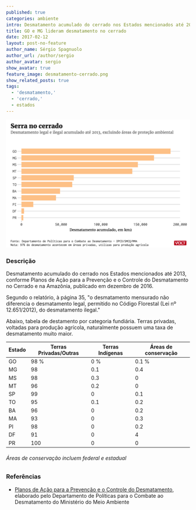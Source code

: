 ```yaml
---
published: true
categories: ambiente
intro: Desmatamento acumulado do cerrado nos Estados mencionados até 2013, conforme Planos de Ação para a Prevenção e o Controle do Desmatamento no Cerrado e na Amazônia
title: GO e MG lideram desmatamento no cerrado
date: 2017-02-12
layout: post-no-feature
author_name: Sérgio Spagnuolo
author_url: /author/sergio
author_avatar: sergio
show_avatar: true
feature_image: desmatamento-cerrado.png
show_related_posts: true
tags:
  - 'desmatamento,'
  - 'cerrado,'
  - estados
---
```

![Grafico desmatamento no cerrado](/graf/desmatamento-cerrado.png)

### Descrição

Desmatamento acumulado do cerrado nos Estados mencionados até 2013, conforme Planos de Ação para a Prevenção e o Controle do Desmatamento no Cerrado e na Amazônia, publicado em dezembro de 2016.

Segundo o relatório, à página 35, "o desmatamento mensurado não diferencia o desmatamento legal, permitido no Código Florestal (Lei nº 12.651/2012), do desmatamento ilegal."

Abaixo, tabela de destamento por categoria fundiária. Terras privadas, voltadas para produção agrícola, naturalmente possuem uma taxa de desmatamento muito maior.


| Estado | Terras Privadas/Outras | Terras Indígenas | Áreas de conservação |
|--------|------------------------|------------------|----------------------|
| GO     | 98 %                   | 0 %              | 0.1 %                |
| MG     | 98                     | 0.1              | 0.4                  |
| MS     | 98                     | 0.3              | 0                    |
| MT     | 96                     | 0.2              | 0                    |
| SP     | 99                     | 0                | 0.1                  |
| TO     | 95                     | 0.1              | 0.2                  |
| BA     | 96                     | 0                | 0.2                  |
| MA     | 93                     | 0                | 0.3                  |
| PI     | 98                     | 0                | 0.2                  |
| DF     | 91                     | 0                | 4                    |
| PR     | 100                    | 0                | 0                    |

###### Áreas de conservação incluem federal e estadual

### Referências

* [Planos de Ação para a Prevenção e
o Controle do Desmatamento](http://www.mma.gov.br/images/arquivo/80120/PPCDAm%20e%20PPCerrado%20-%20Encarte%20Principal%20-%20GPTI%20_%20p%20site.pdf), elaborado pelo Departamento de Políticas para o Combate ao Desmatamento do Ministério do Meio Ambiente

